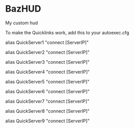 BazHUD
======

My custom hud

To make the Quicklinks work, add this to your autoexec.cfg

alias QuickServer1  "connect [ServerIP]"

alias QuickServer2  "connect [ServerIP]"

alias QuickServer3  "connect [ServerIP]"

alias QuickServer4  "connect [ServerIP]"

alias QuickServer5  "connect [ServerIP]"

alias QuickServer6  "connect [ServerIP]"

alias QuickServer7  "connect [ServerIP]"

alias QuickServer8  "connect [ServerIP]"

alias QuickServer9  "connect [ServerIP]"
